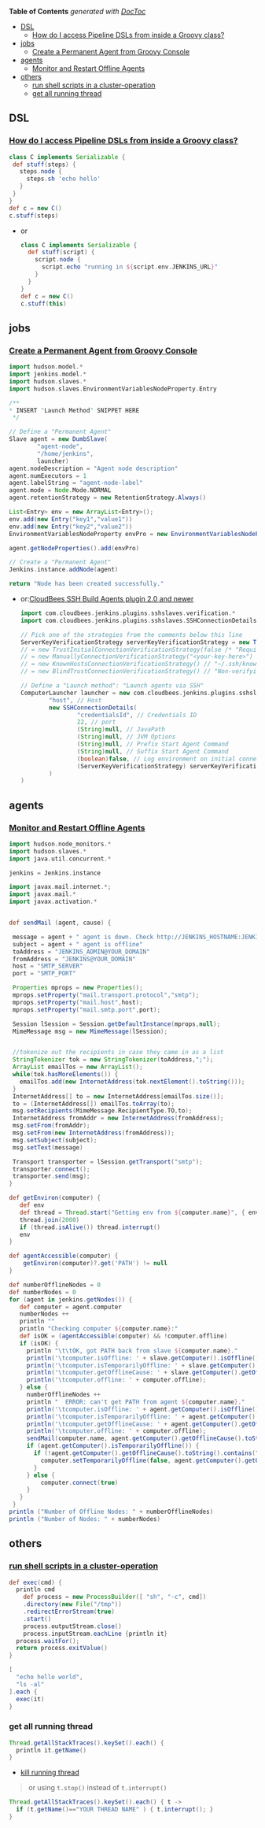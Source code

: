 <!-- START doctoc generated TOC please keep comment here to allow auto update -->
<!-- DON'T EDIT THIS SECTION, INSTEAD RE-RUN doctoc TO UPDATE -->
**Table of Contents**  *generated with [DocToc](https://github.com/thlorenz/doctoc)*

- [DSL](#dsl)
  - [How do I access Pipeline DSLs from inside a Groovy class?](#how-do-i-access-pipeline-dsls-from-inside-a-groovy-class)
- [jobs](#jobs)
  - [Create a Permanent Agent from Groovy Console](#create-a-permanent-agent-from-groovy-console)
- [agents](#agents)
  - [Monitor and Restart Offline Agents](#monitor-and-restart-offline-agents)
- [others](#others)
  - [run shell scripts in a cluster-operation](#run-shell-scripts-in-a-cluster-operation)
  - [get all running thread](#get-all-running-thread)

<!-- END doctoc generated TOC please keep comment here to allow auto update -->



## DSL
### [How do I access Pipeline DSLs from inside a Groovy class?](https://support.cloudbees.com/hc/en-us/articles/217736618-How-do-I-access-Pipeline-DSLs-from-inside-a-Groovy-class-)
```groovy
class C implements Serializable {
 def stuff(steps) {
   steps.node {
     steps.sh 'echo hello'
   }
 }
}
def c = new C()
c.stuff(steps)
```
- or
  ```groovy
  class C implements Serializable {
    def stuff(script) {
      script.node {
        script.echo "running in ${script.env.JENKINS_URL}"
      }
    }
  }
  def c = new C()
  c.stuff(this)
  ```

## jobs
### [Create a Permanent Agent from Groovy Console](https://support.cloudbees.com/hc/en-us/articles/218154667-Create-a-Permanent-Agent-from-Groovy-Console)
```groovy
import hudson.model.*
import jenkins.model.*
import hudson.slaves.*
import hudson.slaves.EnvironmentVariablesNodeProperty.Entry

/**
* INSERT "Launch Method" SNIPPET HERE
 */

// Define a "Permanent Agent"
Slave agent = new DumbSlave(
        "agent-node",
        "/home/jenkins",
        launcher)
agent.nodeDescription = "Agent node description"
agent.numExecutors = 1
agent.labelString = "agent-node-label"
agent.mode = Node.Mode.NORMAL
agent.retentionStrategy = new RetentionStrategy.Always()

List<Entry> env = new ArrayList<Entry>();
env.add(new Entry("key1","value1"))
env.add(new Entry("key2","value2"))
EnvironmentVariablesNodeProperty envPro = new EnvironmentVariablesNodeProperty(env);

agent.getNodeProperties().add(envPro)

// Create a "Permanent Agent"
Jenkins.instance.addNode(agent)

return "Node has been created successfully."
```
- or:[CloudBees SSH Build Agents plugin 2.0 and newer](https://support.cloudbees.com/hc/en-us/articles/218154667-Create-a-Permanent-Agent-from-Groovy-Console#cloudbeessshbuildagentsplugin20andnewer)
  ```groovy
  import com.cloudbees.jenkins.plugins.sshslaves.verification.*
  import com.cloudbees.jenkins.plugins.sshslaves.SSHConnectionDetails

  // Pick one of the strategies from the comments below this line
  ServerKeyVerificationStrategy serverKeyVerificationStrategy = new TrustInitialConnectionVerificationStrategy(false)
  // = new TrustInitialConnectionVerificationStrategy(false /* "Require manual verification of initial connection" */) // "Manually trusted key verification Strategy"
  // = new ManuallyConnectionVerificationStrategy("<your-key-here>") // "Manually provided key verification Strategy"
  // = new KnownHostsConnectionVerificationStrategy() // "~/.ssh/known_hosts file Verification Strategy"
  // = new BlindTrustConnectionVerificationStrategy() // "Non-verifying Verification Strategy"

  // Define a "Launch method": "Launch agents via SSH"
  ComputerLauncher launcher = new com.cloudbees.jenkins.plugins.sshslaves.SSHLauncher(
          "host", // Host
          new SSHConnectionDetails(
                  "credentialsId", // Credentials ID
                  22, // port
                  (String)null, // JavaPath
                  (String)null, // JVM Options
                  (String)null, // Prefix Start Agent Command
                  (String)null, // Suffix Start Agent Command
                  (boolean)false, // Log environment on initial connect
                  (ServerKeyVerificationStrategy) serverKeyVerificationStrategy // Host Key Verification Strategy
          )
  )
  ```

## agents
### [Monitor and Restart Offline Agents](https://www.jenkins.io/doc/book/managing/nodes/#monitor-and-restart-offline-agents)
```groovy
import hudson.node_monitors.*
import hudson.slaves.*
import java.util.concurrent.*

jenkins = Jenkins.instance

import javax.mail.internet.*;
import javax.mail.*
import javax.activation.*


def sendMail (agent, cause) {

 message = agent + " agent is down. Check http://JENKINS_HOSTNAME:JENKINS_PORT/computer/" + agent + "\nBecause " + cause
 subject = agent + " agent is offline"
 toAddress = "JENKINS_ADMIN@YOUR_DOMAIN"
 fromAddress = "JENKINS@YOUR_DOMAIN"
 host = "SMTP_SERVER"
 port = "SMTP_PORT"

 Properties mprops = new Properties();
 mprops.setProperty("mail.transport.protocol","smtp");
 mprops.setProperty("mail.host",host);
 mprops.setProperty("mail.smtp.port",port);

 Session lSession = Session.getDefaultInstance(mprops,null);
 MimeMessage msg = new MimeMessage(lSession);


 //tokenize out the recipients in case they came in as a list
 StringTokenizer tok = new StringTokenizer(toAddress,";");
 ArrayList emailTos = new ArrayList();
 while(tok.hasMoreElements()) {
   emailTos.add(new InternetAddress(tok.nextElement().toString()));
 }
 InternetAddress[] to = new InternetAddress[emailTos.size()];
 to = (InternetAddress[]) emailTos.toArray(to);
 msg.setRecipients(MimeMessage.RecipientType.TO,to);
 InternetAddress fromAddr = new InternetAddress(fromAddress);
 msg.setFrom(fromAddr);
 msg.setFrom(new InternetAddress(fromAddress));
 msg.setSubject(subject);
 msg.setText(message)

 Transport transporter = lSession.getTransport("smtp");
 transporter.connect();
 transporter.send(msg);
}

def getEnviron(computer) {
   def env
   def thread = Thread.start("Getting env from ${computer.name}", { env = computer.environment })
   thread.join(2000)
   if (thread.isAlive()) thread.interrupt()
   env
}

def agentAccessible(computer) {
    getEnviron(computer)?.get('PATH') != null
}

def numberOfflineNodes = 0
def numberNodes = 0
for (agent in jenkins.getNodes()) {
   def computer = agent.computer
   numberNodes ++
   println ""
   println "Checking computer ${computer.name}:"
   def isOK = (agentAccessible(computer) && !computer.offline)
   if (isOK) {
     println "\t\tOK, got PATH back from slave ${computer.name}."
     println('\tcomputer.isOffline: ' + slave.getComputer().isOffline());
     println('\tcomputer.isTemporarilyOffline: ' + slave.getComputer().isTemporarilyOffline());
     println('\tcomputer.getOfflineCause: ' + slave.getComputer().getOfflineCause());
     println('\tcomputer.offline: ' + computer.offline);
   } else {
     numberOfflineNodes ++
     println "  ERROR: can't get PATH from agent ${computer.name}."
     println('\tcomputer.isOffline: ' + agent.getComputer().isOffline());
     println('\tcomputer.isTemporarilyOffline: ' + agent.getComputer().isTemporarilyOffline());
     println('\tcomputer.getOfflineCause: ' + agent.getComputer().getOfflineCause());
     println('\tcomputer.offline: ' + computer.offline);
     sendMail(computer.name, agent.getComputer().getOfflineCause().toString())
     if (agent.getComputer().isTemporarilyOffline()) {
       if (!agent.getComputer().getOfflineCause().toString().contains("Disconnected by")) {
         computer.setTemporarilyOffline(false, agent.getComputer().getOfflineCause())
       }
     } else {
         computer.connect(true)
     }
   }
 }
println ("Number of Offline Nodes: " + numberOfflineNodes)
println ("Number of Nodes: " + numberNodes)
```

## others
### [run shell scripts in a cluster-operation](https://support.cloudbees.com/hc/en-us/articles/360020737392-How-to-run-shell-scripts-in-a-cluster-operation)
```groovy
def exec(cmd) {
  println cmd
    def process = new ProcessBuilder([ "sh", "-c", cmd])
    .directory(new File("/tmp"))
    .redirectErrorStream(true)
    .start()
    process.outputStream.close()
    process.inputStream.eachLine {println it}
  process.waitFor();
  return process.exitValue()
}

[
  "echo hello world",
  "ls -al"
].each {
  exec(it)
}
```

### get all running thread
  ```groovy
  Thread.getAllStackTraces().keySet().each() {
    println it.getName()
  }
```

- [kill running thread](https://stackoverflow.com/a/26306081/2940319)
> or using `t.stop()` instead of `t.interrupt()`

```groovy
Thread.getAllStackTraces().keySet().each() { t ->
  if (t.getName()=="YOUR THREAD NAME" ) { t.interrupt(); }
}
```
